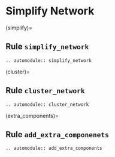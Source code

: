 # Simplify Network

(simplify)=
## Rule `simplify_network`
```{eval-rst}
.. automodule:: simplify_network
```

(cluster)=
## Rule `cluster_network`
```{eval-rst}
.. automodule:: cluster_network
```

(extra_components)=
## Rule `add_extra_componenets`
```{eval-rst}
.. automodule:: add_extra_components
```

